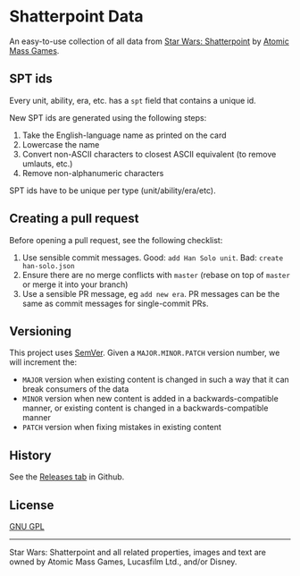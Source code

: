 # Shatterpoint Data

An easy-to-use collection of all data from [Star Wars: Shatterpoint](https://www.atomicmassgames.com/shatterpoint/) by [Atomic Mass Games](https://www.atomicmassgames.com/).

## SPT ids

Every unit, ability, era, etc. has a `spt` field that contains a unique id.

New SPT ids are generated using the following steps:

1. Take the English-language name as printed on the card
1. Lowercase the name
1. Convert non-ASCII characters to closest ASCII equivalent (to remove umlauts, etc.)
1. Remove non-alphanumeric characters

SPT ids have to be unique per type (unit/ability/era/etc).

## Creating a pull request

Before opening a pull request, see the following checklist:

1. Use sensible commit messages. Good: `add Han Solo unit`. Bad: `create han-solo.json`
1. Ensure there are no merge conflicts with `master` (rebase on top of `master` or merge it into your branch)
1. Use a sensible PR message, eg `add new era`. PR messages can be the same as commit messages for single-commit PRs.

## Versioning

This project uses [SemVer](http://semver.org/). Given a `MAJOR.MINOR.PATCH` version number, we will increment the:

- `MAJOR` version when existing content is changed in such a way that it can break consumers of the data
- `MINOR` version when new content is added in a backwards-compatible manner, or existing content is changed in a backwards-compatible manner
- `PATCH` version when fixing mistakes in existing content

## History

See the [Releases tab](https://github.com/Radroggor/shatterpoint-data/releases) in Github.

## License

[GNU GPL](LICENSE)

---

Star Wars: Shatterpoint and all related properties, images and text are owned by Atomic Mass Games, Lucasfilm Ltd., and/or Disney.
